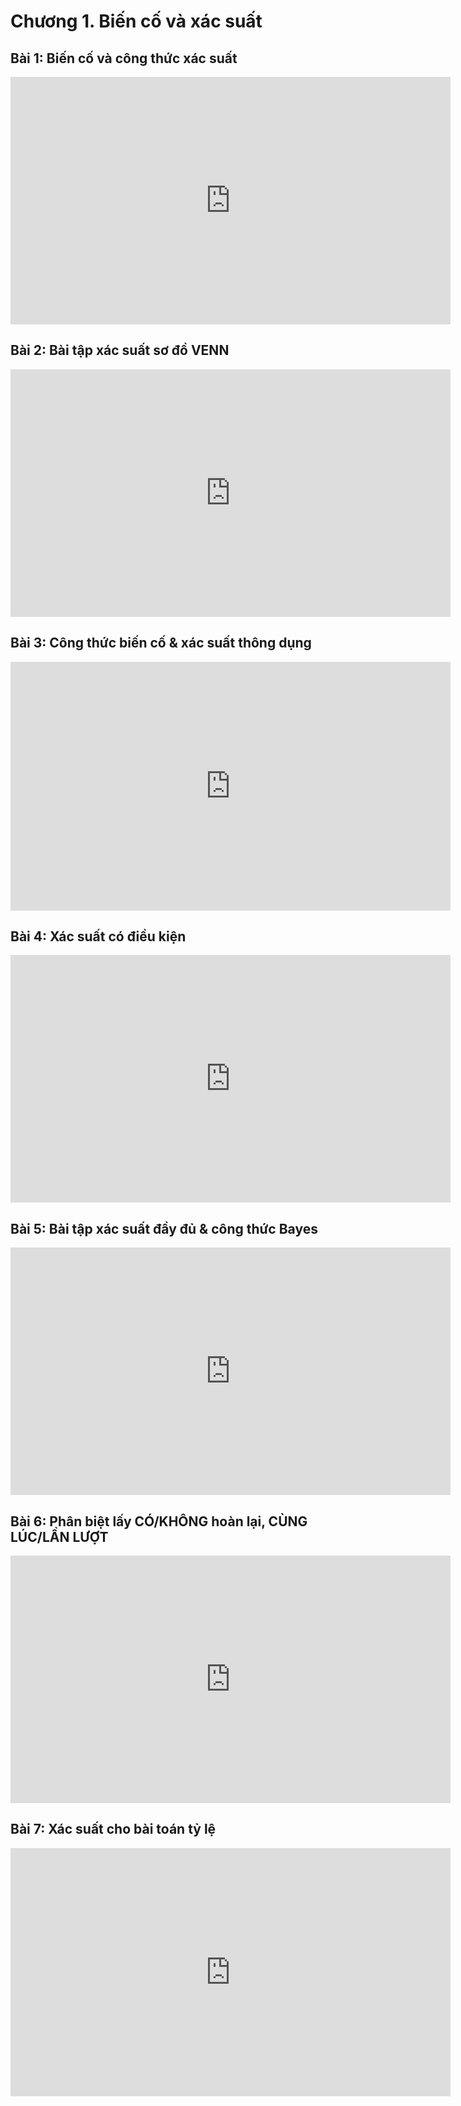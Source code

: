 # Chương 1. Biến cố và xác suất

## Bài 1: Biến cố và công thức xác suất

<div class="videoZen">
  <iframe width="704" height="396" src="https://www.youtube.com/embed/Oahag8GhAJ0?list=PLsEmKKF4H46k013lBf0S_NFCMfU-JNZbd" title="YouTube video player" frameborder="0" allow="accelerometer; autoplay; clipboard-write; encrypted-media; gyroscope; picture-in-picture" allowfullscreen></iframe>
</div>

## Bài 2: Bài tập xác suất sơ đồ VENN 

<div class="videoZen">
  <iframe width="704" height="396" src="https://www.youtube.com/embed/YlH0mw5qIfo?list=PLsEmKKF4H46k013lBf0S_NFCMfU-JNZbd" title="YouTube video player" frameborder="0" allow="accelerometer; autoplay; clipboard-write; encrypted-media; gyroscope; picture-in-picture" allowfullscreen></iframe>
</div>

## Bài 3: Công thức biến cố & xác suất thông dụng

<div class="videoZen">
  <iframe width="704" height="398" src="https://www.youtube.com/embed/JAzI-Pjgnrw?list=PLsEmKKF4H46k013lBf0S_NFCMfU-JNZbd" title="YouTube video player" frameborder="0" allow="accelerometer; autoplay; clipboard-write; encrypted-media; gyroscope; picture-in-picture" allowfullscreen></iframe>
</div>

## Bài 4: Xác suất có điều kiện

<div class="videoZen">
  <iframe width="704" height="396" src="https://www.youtube.com/embed/uZqAT726guE?list=PLsEmKKF4H46k013lBf0S_NFCMfU-JNZbd" title="YouTube video player" frameborder="0" allow="accelerometer; autoplay; clipboard-write; encrypted-media; gyroscope; picture-in-picture" allowfullscreen></iframe>
</div>

## Bài 5: Bài tập xác suất đầy đủ & công thức Bayes

<div class="videoZen">
  <iframe width="704" height="396" src="https://www.youtube.com/embed/kprG5XZyS6w?list=PLsEmKKF4H46k013lBf0S_NFCMfU-JNZbd" title="YouTube video player" frameborder="0" allow="accelerometer; autoplay; clipboard-write; encrypted-media; gyroscope; picture-in-picture" allowfullscreen></iframe>
</div>

## Bài 6: Phân biệt lấy CÓ/KHÔNG hoàn lại, CÙNG LÚC/LẦN LƯỢT 

<div class="videoZen">
  <iframe width="704" height="396" src="https://www.youtube.com/embed/9QWL_KXwJow?list=PLsEmKKF4H46k013lBf0S_NFCMfU-JNZbd" title="YouTube video player" frameborder="0" allow="accelerometer; autoplay; clipboard-write; encrypted-media; gyroscope; picture-in-picture" allowfullscreen></iframe>
</div>

## Bài 7: Xác suất cho bài toán tỷ lệ

<div class="videoZen">
  <iframe width="704" height="397" src="https://www.youtube.com/embed/rmy8Z1A4FrQ?list=PLsEmKKF4H46k013lBf0S_NFCMfU-JNZbd" title="YouTube video player" frameborder="0" allow="accelerometer; autoplay; clipboard-write; encrypted-media; gyroscope; picture-in-picture" allowfullscreen></iframe>
</div>
